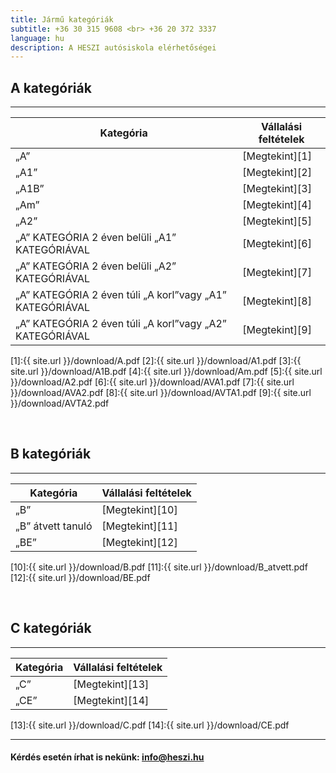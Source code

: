 ```yaml
---
title: Jármű kategóriák
subtitle: +36 30 315 9608 <br> +36 20 372 3337
language: hu
description: A HESZI autósiskola elérhetőségei
---
```

 
## A kategóriák

---

| Kategória | Vállalási feltételek |
| ----------|-------------------------|
| „A”        |  [Megtekint][1]| 
| „A1”        | [Megtekint][2] |
| „A1B”        |  [Megtekint][3]| 
| „Am”        | [Megtekint][4]               | 
| „A2”        | [Megtekint][5]               | 
| „A” KATEGÓRIA 2 éven belüli „A1” KATEGÓRIÁVAL        | [Megtekint][6]               | 
| „A” KATEGÓRIA 2 éven belüli „A2” KATEGÓRIÁVAL        | [Megtekint][7]               | 
| „A” KATEGÓRIA 2 éven túli „A korl”vagy „A1” KATEGÓRIÁVAL        | [Megtekint][8]               |
| „A” KATEGÓRIA 2 éven túli „A korl”vagy „A2” KATEGÓRIÁVAL        | [Megtekint][9]               |  

[1]:{{ site.url }}/download/A.pdf
[2]:{{ site.url }}/download/A1.pdf
[3]:{{ site.url }}/download/A1B.pdf
[4]:{{ site.url }}/download/Am.pdf
[5]:{{ site.url }}/download/A2.pdf
[6]:{{ site.url }}/download/AVA1.pdf
[7]:{{ site.url }}/download/AVA2.pdf
[8]:{{ site.url }}/download/AVTA1.pdf
[9]:{{ site.url }}/download/AVTA2.pdf

<br>

## B kategóriák

---

| Kategória | Vállalási feltételek |
| ----------|-------------------------|
| „B”        |  [Megtekint][10]| 
| „B” átvett tanuló        | [Megtekint][11] |
| „BE”        |  [Megtekint][12]|  


[10]:{{ site.url }}/download/B.pdf
[11]:{{ site.url }}/download/B_atvett.pdf
[12]:{{ site.url }}/download/BE.pdf


<br>

## C kategóriák

---

| Kategória | Vállalási feltételek |
| ----------|-------------------------|
| „C”        |  [Megtekint][13]| 
| „CE”       | [Megtekint][14] |



[13]:{{ site.url }}/download/C.pdf
[14]:{{ site.url }}/download/CE.pdf


--- 

####  Kérdés esetén írhat is nekünk: [info@heszi.hu](mailto:info@heszi.hu?subject=[Jogosítvány])
 
